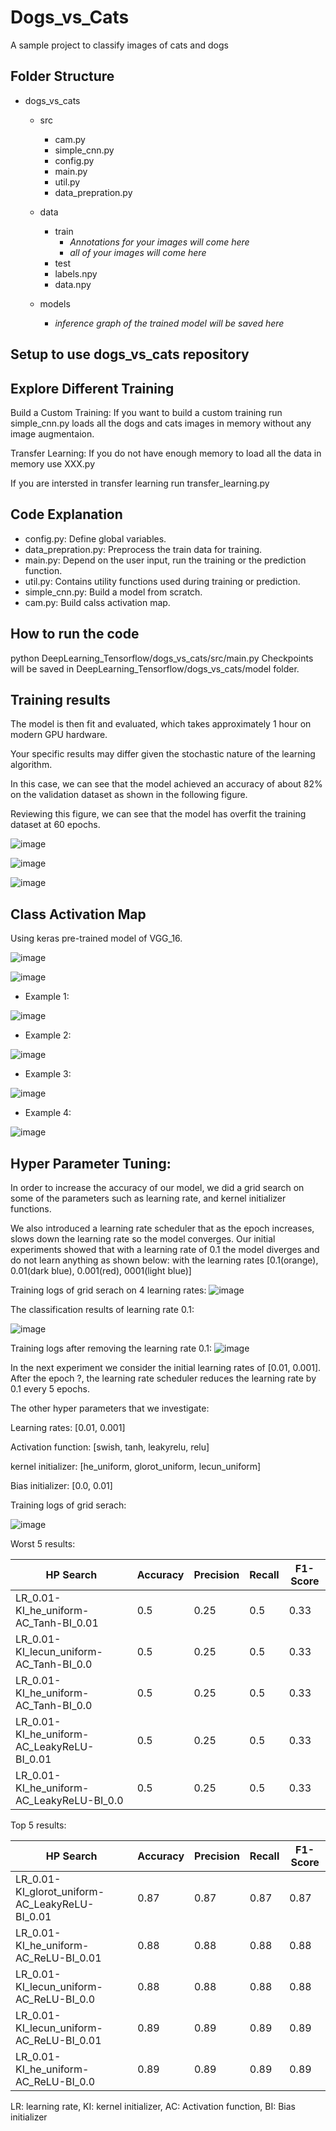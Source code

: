 
# Dogs_vs_Cats
A sample project to classify images of cats and dogs 

## Folder Structure
- dogs_vs_cats
  - src
    - cam.py
    - simple_cnn.py
    - config.py
    - main.py
    - util.py
    - data_prepration.py
  - data
    - train
      - *Annotations for your images will come here*
      - *all of your images will come here* 
    - test
    - labels.npy 
    - data.npy

   - models
     - *inference graph of the trained model will be saved here*



	

## Setup to use dogs_vs_cats repository 



## Explore Different Training
Build a Custom Training:
If you want to build a custom training run simple_cnn.py loads all the dogs and cats images in memory without any image augmentaion.

Transfer Learning: 
If you do not have enough memory to load all the data in memory use XXX.py

If you are intersted in transfer learning run transfer_learning.py

## Code Explanation
- config.py: Define global variables.
- data_prepration.py: Preprocess the train data for training.
- main.py: Depend on the user input, run the training or the prediction function.
- util.py: Contains utility functions used during training or prediction.
- simple_cnn.py: Build a model from scratch. 
- cam.py: Build calss activation map.

## How to run the code

python DeepLearning_Tensorflow/dogs_vs_cats/src/main.py 
Checkpoints will be saved in  DeepLearning_Tensorflow/dogs_vs_cats/model folder. 

## Training results

The model is then fit and evaluated, which takes approximately 1 hour on modern GPU hardware.

Your specific results may differ given the stochastic nature of the learning algorithm.

In this case, we can see that the model achieved an accuracy of about 82% on the validation dataset as shown in the following figure.

Reviewing this figure, we can see that the model has overfit the training dataset at 60 epochs.

![image](https://drive.google.com/uc?export=view&id=1VkmH1G-GUjrrLo-paKoHLizPB0bMEyUz)

![image](https://drive.google.com/uc?export=view&id=1wA82jPTSyXspneTEnAj1x4vFE6A2-Rhx)

![image](https://drive.google.com/uc?export=view&id=1LnU0ur61JAX8GJGdeKJrILSr_0jAbn8Q)

## Class Activation Map
Using keras pre-trained model of VGG_16.

![image](https://drive.google.com/uc?export=view&id=1cB8-BNXWNnxnjvaB4OJ0NM7gJbS2V7KT)

![image](https://drive.google.com/uc?export=view&id=1U7c34ml46s2YhSlqegZSKv8Zm-qtRpg_)

- Example 1:

![image](https://drive.google.com/uc?export=view&id=1_ZMJctd4_nDW2M8jASW65mYGK21P1CuN)

- Example 2:

![image](https://drive.google.com/uc?export=view&id=1m2VgXXv1kpQkgKvkn528Fa6p6-9oeG0x)

- Example 3:

![image](https://drive.google.com/uc?export=view&id=1JZ7Br_OwxocrslV7OIBLvHcBKfh7W7vB)

- Example 4:

![image](https://drive.google.com/uc?export=view&id=1WNMYsRv7yVgzljjQZ74jx59-t7LFkDTb)

## Hyper Parameter Tuning:

In order to increase the accuracy of our model, we did a grid search on some of the parameters such as learning rate, and kernel initializer functions.

We also introduced a learning rate scheduler that as the epoch increases, slows down the learning rate so the model converges. Our initial experiments showed that with a learning rate of 0.1 the model diverges and do not learn anything as shown below:
with the learning rates [0.1(orange), 0.01(dark blue), 0.001(red), 0001(light blue)]

Training logs of grid serach on 4 learning rates:
![image](../dogs_vs_cats/models/simple-cnn/grid_search_lr/4_LR.jpg)

The classification results of learning rate 0.1:

![image](../dogs_vs_cats/models/simple-cnn/grid_search_lr/confusion_matrix-E15lr0.1.png)


Training logs after removing the learning rate 0.1:
![image](../dogs_vs_cats/models/simple-cnn/grid_search_lr/3_LR.jpg)


In the next experiment we consider the initial learning rates of [0.01, 0.001]. After the epoch ?, the learning rate scheduler reduces the learning rate by 0.1 every 5 epochs.

The other hyper parameters that we investigate:

Learning rates: [0.01, 0.001]

Activation function: [swish, tanh, leakyrelu, relu]

kernel initializer: [he_uniform, glorot_uniform, lecun_uniform]

Bias initializer: [0.0, 0.01]

Training logs of grid serach:

![image](../dogs_vs_cats/models/simple-cnn/grid_search_hp/HR.jpg)

Worst 5 results: 

|HP Search	|Accuracy	|Precision	|Recall	|F1-Score|
|------ | --------|------ | --------|------ | 
|LR_0.01-KI_he_uniform-AC_Tanh-BI_0.01	|0.5	|0.25	|0.5|	0.33 |
|LR_0.01-KI_lecun_uniform-AC_Tanh-BI_0.0|	0.5|	0.25|	0.5	| 0.33 |
|LR_0.01-KI_he_uniform-AC_Tanh-BI_0.0	|0.5	|0.25|	0.5|	0.33 |
|LR_0.01-KI_he_uniform-AC_LeakyReLU-BI_0.01|	0.5	|0.25	|0.5 |	0.33 |
|LR_0.01-KI_he_uniform-AC_LeakyReLU-BI_0.0	|0.5	|0.25 |	0.5 |	0.33 |

Top 5 results:

|HP Search	|Accuracy	|Precision	|Recall	|F1-Score|
|------ | --------|------ | --------|------ | 
|LR_0.01-KI_glorot_uniform-AC_LeakyReLU-BI_0.01|	0.87 |	0.87	|0.87|	0.87|
|LR_0.01-KI_he_uniform-AC_ReLU-BI_0.01|	0.88 |	0.88|	0.88|	0.88|
|LR_0.01-KI_lecun_uniform-AC_ReLU-BI_0.0|	0.88	|0.88	|0.88	|0.88|
|LR_0.01-KI_lecun_uniform-AC_ReLU-BI_0.01|	0.89|	0.89	|0.89|	0.89|
|LR_0.01-KI_he_uniform-AC_ReLU-BI_0.0	|0.89	|0.89	|0.89	|0.89|

LR: learning rate, 
KI: kernel initializer, 
AC: Activation function, 
BI: Bias initializer
